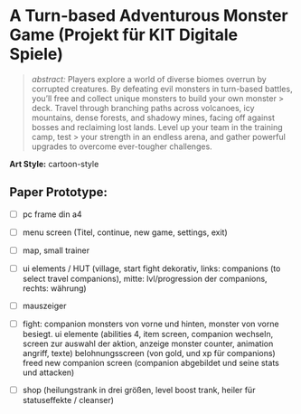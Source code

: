 # A Turn-based Adventurous Monster Game (Projekt für KIT Digitale Spiele)
> *abstract:* Players explore a world of diverse biomes overrun by corrupted creatures. By defeating evil monsters in turn-based battles, you’ll free and collect unique monsters to build your own monster  > deck. Travel through branching paths across volcanoes, icy mountains, dense forests, and shadowy mines, facing off against bosses and reclaiming lost lands. Level up your team in the training camp, test > your strength in an endless arena, and gather powerful upgrades to overcome ever-tougher challenges. 

**Art Style:** cartoon-style

## Paper Prototype:
- [ ] pc frame din a4
- [ ] menu screen (Titel, continue, new game, settings, exit)
- [ ] map, small trainer
- [ ] ui elements / HUT (village, start fight dekorativ, links: companions (to select travel companions), mitte: lvl/progression der companions, rechts: währung)
- [ ] mauszeiger
- [ ] fight:   companion monsters von vorne und hinten, monster von vorne besiegt.
        ui elemente (abilities 4, item screen, companion wechseln, screen zur auswahl der aktion, anzeige monster counter, animation angriff, texte) 
        belohnungsscreen (von gold, und xp für companions) 
        freed new companion screen (companion abgebildet und seine stats und attacken)
- [ ] shop (heilungstrank in drei größen, level boost trank, heiler für statuseffekte / cleanser)
























